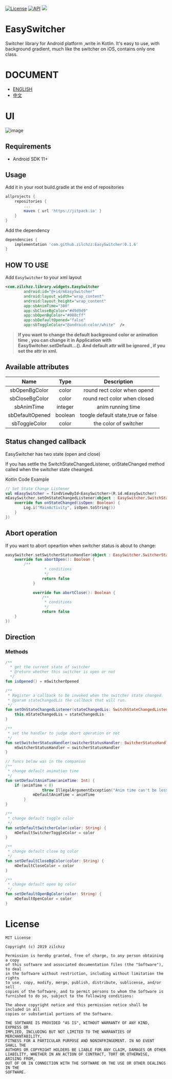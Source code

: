 [![License](http://img.shields.io/badge/license-MIT-green.svg?style=flat)]()
[![API](https://img.shields.io/badge/API-11%2B-brightgreen.svg?style=flat)](https://android-arsenal.com/api?level=11)
[![](https://www.jitpack.io/v/zilchzz/EasySwitcher.svg)](https://www.jitpack.io/#zilchzz/EasySwitcher)

# EasySwitcher
Switcher library for Android platform ,write in Kotlin. It's easy to use, with background gradient, much like the switcher on iOS, contains only one class.

# DOCUMENT
- [ENGLISH](https://github.com/zilchzz/EasySwitcher/blob/master/README.md) 
- [中文](https://github.com/zilchzz/EasySwitcher/blob/master/README_CH.md)

# UI
![image](https://github.com/zilchzz/EasySwitcher/blob/master/sample/src/main/res/mipmap-xxhdpi/switcher.gif)

## Requirements

- Android SDK 11+

## Usage

Add it in your root build.gradle at the end of repositories

```groovy
allprojects {
    repositories {
        ...
        maven { url 'https://jitpack.io' }
    }
}
```

Add the dependency

```groovy
dependencies {
    implementation 'com.github.zilchzz:EasySwitcher:0.1.6'
}
```

## HOW TO USE

Add `EasySwitcher` to your xml layout

```xml
<com.zilchzz.library.widgets.EasySwitcher
        android:id="@+id/mEasySwitcher"
        android:layout_width="wrap_content"
        android:layout_height="wrap_content"
        app:sbAnimTime="300"
        app:sbCloseBgColor="#d9d9d9"
        app:sbOpenBgColor="#008cff"
        app:sbDefaultOpened="false"
        app:sbToggleColor="@android:color/white"  />
```

>**If you want to change the default background color or animation time , you can change it in Application with EasySwitcher.setDefault...(). And default attr will be ignored , if you set the attr in xml.**


## Available attributes

|      Name       |  Type   |             Description              |
| :-------------: | :-----: | :----------------------------------: |
|  sbOpenBgColor  |  color  |     round rect color when opend      |
| sbCloseBgColor  |  color  |     round rect color when closed     |
|   sbAnimTime    | integer |          anim running time           |
| sbDefaultOpened  |  boolean   | toogle default state,true or false |
| sbToggleColor |  color  |        the color of switcher         |

## Status changed callback

EasySwitcher has two state (open and close)

If you has settle the SwitchStateChangedListener, onStateChanged method called when the switcher state cheanged.

Kotlin Code Example

```Kotlin
// Set State Change Listener
val mEasySwitcher = findViewById<EasySwitcher>(R.id.mEasySwitcher)
mEasySwitcher.setOnStateChangedListener(object : EasySwitcher.SwitchStateChangedListener {
	override fun onStateChanged(isOpen: Boolean) {
		Log.i("MainActivity", isOpen.toString())       
	}
})
```
## Abort operation

If you want to abort opeartion when switcher status is about to change:
```kotlin
easySwitcher.setSwitcherStatusHandler(object : EasySwitcher.SwitcherStatusHandler {
	override fun abortOpen(): Boolean {
		/**
                 * conditions
                 */
                return false
            }

            override fun abortClose(): Boolean {
                /**
                 * conditions
                 */
                return false
	}
})
```

## Direction

### Methods

```kotlin
/**
  * get the current state of switcher
  * @return whether this switcher is open or not
  */
fun isOpened() = mSwitcherOpened

/**
 * Register a callback to be invoked when the switcher state changed.
 * @param stateChangedLis the callback that will run.
 */
fun setOnStateChangedListener(stateChangedLis: SwitchStateChangedListener) {
	this.mStateChangedLis = stateChangedLis
}

/**
 * set the handler to judge abort operation or not
 */
fun setSwitcherStatusHandler(switcherStatusHandler: SwitcherStatusHandler) {
	mSwitcherStatusHandler = switcherStatusHandler
}

// funcs below was in the companion
/**
 * change default animation time
 */
fun setDefaultAnimTime(animTime: Int) {
	if (animTime < 0)
                throw IllegalArgumentException("Anim time can't be less than zero")
            mDefaultAnimTime = animTime
        }
}

/**
 * change default toggle color
 */
fun setDefaultSwitcherColor(color: String) {
	mDefaultSwitcherToggleColor = color
}

/**
 * change default close bg color
 */
fun setDefaultCloseBgColor(color: String) {
	mDefaultCloseColor = color
}

/**
 * change default open bg color
 */
fun setDefaultOpenBgColor(color: String) {
	mDefaultOpenColor = color
}
```


# License

```
MIT License

Copyright (c) 2019 zilchzz

Permission is hereby granted, free of charge, to any person obtaining a copy
of this software and associated documentation files (the "Software"), to deal
in the Software without restriction, including without limitation the rights
to use, copy, modify, merge, publish, distribute, sublicense, and/or sell
copies of the Software, and to permit persons to whom the Software is
furnished to do so, subject to the following conditions:

The above copyright notice and this permission notice shall be included in all
copies or substantial portions of the Software.

THE SOFTWARE IS PROVIDED "AS IS", WITHOUT WARRANTY OF ANY KIND, EXPRESS OR
IMPLIED, INCLUDING BUT NOT LIMITED TO THE WARRANTIES OF MERCHANTABILITY,
FITNESS FOR A PARTICULAR PURPOSE AND NONINFRINGEMENT. IN NO EVENT SHALL THE
AUTHORS OR COPYRIGHT HOLDERS BE LIABLE FOR ANY CLAIM, DAMAGES OR OTHER
LIABILITY, WHETHER IN AN ACTION OF CONTRACT, TORT OR OTHERWISE, ARISING FROM,
OUT OF OR IN CONNECTION WITH THE SOFTWARE OR THE USE OR OTHER DEALINGS IN THE
SOFTWARE.
```
